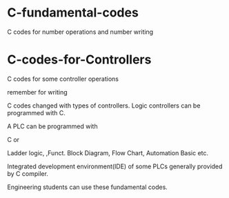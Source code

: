 # C-fundamental-codes

C codes for number operations and number writing

# C-codes-for-Controllers

C codes for some controller operations 

remember for writing 

C codes changed with types of controllers. Logic controllers can be programmed with C.

A PLC can be programmed with 

C or

Ladder logic, ,Funct. Block Diagram, Flow Chart, Automation Basic etc.

Integrated development environment(IDE) of some PLCs generally provided by C compiler.

Engineering students can use these fundamental codes.

